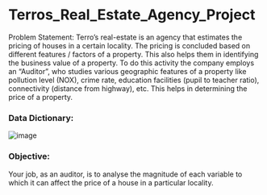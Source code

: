 # Terros_Real_Estate_Agency_Project
Problem Statement:
Terro’s real-estate is an agency that estimates the pricing of houses in a certain locality. 
The pricing is concluded based on different features / factors of a property. This also helps them in identifying the business value of a property. To do this activity the company employs an “Auditor”, who studies various geographic features of a property like pollution level (NOX), crime rate, education facilities (pupil to teacher ratio), connectivity (distance from highway), etc. This helps in determining the price of a property.

### **Data Dictionary:**

![image](https://github.com/Nagesh-S-R/Terros_Real_Estate_Agency_Project/assets/147719922/8b78d5f3-7107-4c98-83d2-80b5cc21e894)

### **Objective:**

Your job, as an auditor, is to analyse the magnitude of each variable to which it can affect the price of a house in a particular locality.
